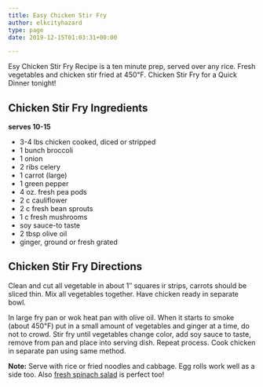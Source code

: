 ```yaml
---
title: Easy Chicken Stir Fry
author: elkcityhazard
type: page
date: 2019-12-15T01:03:31+00:00

---
```

Esy Chicken Stir Fry Recipe is a ten minute prep, served over any rice. Fresh vegetables and chicken stir fried at 450&#8457;. Chicken Stir Fry for a Quick Dinner tonight!

## Chicken Stir Fry Ingredients

**serves 10-15**

  * 3-4 lbs chicken cooked, diced or stripped
  * 1 bunch broccoli
  * 1 onion
  * 2 ribs celery
  * 1 carrot (large)
  * 1 green pepper
  * 4 oz. fresh pea pods
  * 2 c cauliflower
  * 2 c fresh bean sprouts
  * 1 c fresh mushrooms
  * soy sauce-to taste
  * 2 tbsp olive oil
  * ginger, ground or fresh grated

## Chicken Stir Fry Directions

Clean and cut all vegetable in about 1&#8243; squares ir strips, carrots should be sliced thin. Mix all vegetables together. Have chicken ready in separate bowl.

In large fry pan or wok heat pan with olive oil. When it starts to smoke (about 450&#8457;) put in a small amount of vegetables and ginger at a time, do not to crowd. Stir fry until vegetables change color, add soy sauce to taste, remove from pan and place into serving dish. Repeat process. Cook chicken in separate pan using same method.

**Note:** Serve with rice or fried noodles and cabbage. Egg rolls work well as a side too. Also <a href="/wordpress/vegetables-and-salad-recipes/" rel="noopener noreferrer" target="_blank">fresh spinach salad</a> is perfect too!